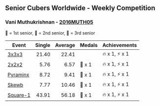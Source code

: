 ## Senior Cubers Worldwide - Weekly Competition
### Vani Muthukrishnan - [2016MUTH05](https://www.worldcubeassociation.org/persons/2016MUTH05)

🥇 = 1st senior, 🥈 = 2nd senior, 🥉 = 3rd senior

| Event | Single | Average | Medals | Achievements|
| -- | --: | --: | :-- | :-- |
| [3x3x3](vani_muthukrishnan/333.md) | 21.40 | 22.41 |  | 🔥 x 1, ⚡ x 1 |
| [2x2x2](vani_muthukrishnan/222.md) | 5.76 | 6.57 | 🥉 x 1 | 🔥 x 1, ⚡ x 1 |
| [Pyraminx](vani_muthukrishnan/pyram.md) | 8.72 | 9.41 | 🥈 x 1 | 🔥 x 1, ⚡ x 1 |
| [Skewb](vani_muthukrishnan/skewb.md) | 7.77 | 10.46 | 🥈 x 1 | 🔥 x 1, ⚡ x 1 |
| [Square-1](vani_muthukrishnan/sq1.md) | 43.91 | 56.18 | 🥉 x 1 | 🔥 x 1, ⚡ x 1 |

<!-- Global site tag (gtag.js) - Google Analytics -->
<script async src="https://www.googletagmanager.com/gtag/js?id=UA-86348435-3"></script>
<script>window.dataLayer = window.dataLayer || []; function gtag() {dataLayer.push(arguments);} gtag('js', new Date()); gtag('config', 'UA-86348435-3');</script>
